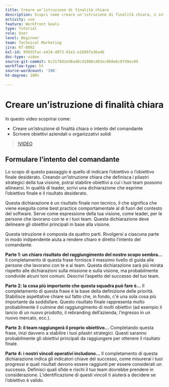 ```yaml
---
title: Creare un’istruzione di finalità chiara
description: Scopri come creare un’istruzione di finalità chiara, o intento del comandante, e come scrivere obiettivi aziendali o organizzativi solidi.
activity: use
feature: Workfront Goals
type: Tutorial
role: User
level: Beginner
team: Technical Marketing
jira: KT-8892
exl-id: 95035fac-e434-4073-91e1-e16997a36a46
doc-type: video
source-git-commit: 6c31f8d2e98ad8cd1880cd03ec0b0e6c0fd9ec09
workflow-type: ht
source-wordcount: '396'
ht-degree: 100%

---
```


# Creare un’istruzione di finalità chiara

In questo video scoprirai come:

* Creare un’istruzione di finalità chiara o intento del comandante
* Scrivere obiettivi aziendali o organizzativi solidi

>[!VIDEO](https://video.tv.adobe.com/v/335186/?quality=12&learn=on)

<!--
Your turn graphic
-->

## Formulare l’intento del comandante

Lo scopo di questo passaggio è quello di indicare l’obiettivo o l’obiettivo finale desiderato. Creando un’istruzione chiara che definisca i pilastri strategici della tua visione, potrai stabilire obiettivi a cui i tuoi team possono allinearsi. In qualità di leader, scrivi una dichiarazione che esprime l’obiettivo finale e il risultato desiderato.

Questa dichiarazione è un risultato finale non tecnico, il che significa che viene eseguita come best practice comportamentale al di fuori del contesto del software. Serve come espressione della tua visione, come leader, per le persone che lavorano con te e i tuoi team. Questa dichiarazione deve delineare gli obiettivi principali in base alla visione.

Questa istruzione è composta da quattro parti. Rivolgersi a ciascuna parte in modo indipendente aiuta a rendere chiaro e diretto l’intento del comandante.

**Parte 1: un chiaro risultato del raggiungimento del nostro scopo sembra...**
Il completamento di questa frase fornisce il massimo livello di guida alle persone che lavorano con te e ai team. Questa dichiarazione sarà più mirata rispetto alle dichiarazioni sulla missione e sulla visione, ma probabilmente condivide alcuni toni comuni. Descrivi l’aspetto del successo del tuo team.

**Parte 2: la cosa più importante che questa squadra può fare è...**
Il completamento di questa frase è la base della definizione delle priorità. Stabilisce aspettative chiare sul fatto che, in fondo, c&#39;è una sola cosa più importante da soddisfare. Questo risultato finale rappresenta molto probabilmente il culmine del raggiungimento di molti obiettivi (ad esempio il lancio di un nuovo prodotto, il rebranding dell’azienda, l’ingresso in un nuovo mercato, ecc.).

**Parte 3: il team raggiungerà il proprio obiettivo...**
Completando questa frase, inizi davvero a stabilire i tuoi pilastri strategici. Questi saranno probabilmente gli obiettivi principali da raggiungere per ottenere il risultato finale.

**Parte 4: i nostri vincoli operativi includono...**
Il completamento di questa dichiarazione indica gli indicatori chiave del successo, come misurerai i tuoi progressi e quali risultati devono essere raggiunti per essere considerati un successo. Definisci quali sfide e rischi il tuo team dovrebbe prendere in considerazione. L’identificazione di questi vincoli ti aiuterà a decidere se l’obiettivo è valido.
